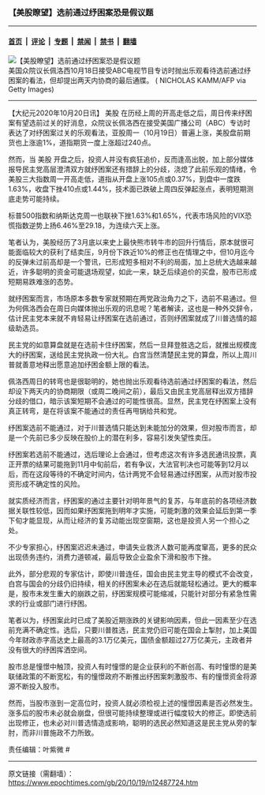 ### 【美股瞭望】选前通过纾困案恐是假议题

---

#### [首页](../../../..?n12487724) &nbsp;|&nbsp; [评论](../../../../../epoch-comment?n12487724) &nbsp;|&nbsp; [专题](../../../../../epoch-special?n12487724) &nbsp;|&nbsp; [禁闻](../../../../../epoch-news?n12487724) &nbsp;|&nbsp; [禁书](../../../../../books?n12487724) &nbsp;|&nbsp; [翻墙](https://github.com/gfw-breaker/nogfw/blob/master/README.md?n12487724)


<div><img alt="【美股瞭望】选前通过纾困案恐是假议题" class="attachment-djy_600_400 size-djy_600_400 wp-post-image" src="https://i.epochtimes.com/assets/uploads/2020/09/GettyImages-1228577392-600x400.jpg"/>
<div class="caption">
 美国众院议长佩洛西10月18日接受ABC电视节目专访时抛出乐观看待选前通过纾困案的看法，但却提出两天内协商的最后通牒。 ( NICHOLAS KAMM/AFP via Getty Images)
</div></div><hr/><div class="post_content" id="artbody" itemprop="articleBody">
 <!-- article content begin -->
 <p>
  【大纪元2020年10月20日讯】
  <ok href="https://www.epochtimes.com/gb/tag/%E7%BE%8E%E8%82%A1.html">
   美股
  </ok>
  在历经上周的开高走低之后，周日传来纾困案有望选前过关的好消息，众院议长佩洛西在接受美国广播公司（ABC）专访时表达了对纾困案过关的乐观看法，亚股周一（10月19日）普遍上涨，美股盘前期货也上涨逾1%，道指期货一度上涨超过240点。
 </p>
 <p>
  然而，当
  <ok href="https://www.epochtimes.com/gb/tag/%E7%BE%8E%E8%82%A1.html">
   美股
  </ok>
  开盘之后，投资人并没有疯狂追价，反而逢高出脱，加上部分媒体报导民主党高层澄清双方就纾困案还有措辞上的分歧，浇熄了此前乐观的情绪，令美股三大指数周一开高走低，道指从开盘上涨105点或0.37%，到盘中一度跌1.63%，收盘下挫410点或1.44%，技术面已跌破上周四反弹起涨点，表明短期测底走势可能持续。
 </p>
 <p>
  标普500指数和纳斯达克周一也联袂下挫1.63%和1.65%，代表市场风险的VIX恐慌指数逆势上扬6.46%至29.18，为连续六天上涨。
 </p>
 <p>
  笔者认为，美股经历了3月底以来史上最快熊市转牛市的回升行情后，原本就很可能面临较大的获利了结卖压，9月份下跌近10%的修正也在情理之中，但10月迄今的反弹未过前高却是一个警讯，已形成短多相对不利的局面，加上总统大选越来越近，许多聪明的资金可能退场观望，如此一来，缺乏后续追价的买盘，股市已形成短期易跌难涨的态势。
 </p>
 <p>
  就纾困案而言，市场原本多数专家就预期在两党政治角力之下，选前不易通过。但为何佩洛西会在周日向媒体抛出乐观的讯息呢？笔者解读，这也是一种外交辞令，估计民主党本来就不肯轻易让纾困案在选前通过，否则纾困案就成了川普选情的超级助选员。
 </p>
 <p>
  民主党的如意算盘就是在选前卡住纾困案，然后一旦拜登胜选之后，就推出规模庞大的纾困案，送给民主党执政一份大礼。白宫当然清楚民主党的算盘，所以上周川普就善意地释出愿意追加纾困金额上限的看法。
 </p>
 <p>
  佩洛西周日的转弯也是很聪明的，她也抛出乐观看待选前通过纾困案的看法，然后却设下两天内的协商期限（或周二晚间之前），最后又由民主党高层释出双方措辞分歧的借口，暗示该案短期不会通过的可能性很高。显然，民主党在纾困案上没有真正转弯，是在将该案不能通过的责任再甩锅给共和党。
 </p>
 <p>
  纾困案选前不能通过，对于川普选情只能达到未能加分的效果，但对股市而言，却是一个先前已多少反映在股价上的潜在利多，容易引发失望性卖压。
 </p>
 <p>
  纾困案若选前不能通过，选后理论上会通过，但考虑这次有许多选民通讯投票，真正开票的结果可能拖到11月中旬前后，若有争议，大法官判决也可能等到12月以后，而在这段等待的不确定时间内，估计两党不会轻易通过纾困案，从而对股市投资形成不确定性的风险。
 </p>
 <p>
  就实质经济而言，纾困案的通过主要针对明年景气的复苏，与年底前的各项经济数据关联性较低，因而如果纾困案拖到明年才实施，可能刺激的效果会延后到第一季下旬才能显现，从而让经济的复苏动能出现空窗期，这也是投资人另一个担心之处。
 </p>
 <p>
  不少专家担心，纾困案迟迟未通过，申请失业救济人数可能再度窜高，更多的民众出现债务违约，消费力道顿减，最后导致企业盈余下滑和股市下挫。
 </p>
 <p>
  此外，部分悲观的专家估计，即使川普连任，国会由民主党主导的模式不会改变，白宫与国会的分歧仍旧持续，相关的纾困案未必在选后就能轻松通过。更大的概率是，股市未发生重大的崩跌之前，纾困案规模可能缩减，只能针对部分有紧急性需求的行业或部门进行纾困。
 </p>
 <p>
  笔者以为，纾困案此时已成了美股近期涨跌的关键影响因素，但此一因素至少在选前充满不确定性。选后，只要川普胜选，民主党仍旧可能在国会上掣肘，加上美国今年财政赤字高达史上最高的3.1万亿美元，国债金额超过27万亿美元，主政者并没有很大的纾困挥洒空间。
 </p>
 <p>
  股市总是憧憬中触顶，投资人有时憧憬的是企业获利的不断创高、有时憧憬的是美联储政策的不断宽松，有的憧憬政府不断推出纾困案刺激股市、有的憧憬资金将源源不断投入股市。
 </p>
 <p>
  然而，当股市涨到一定高位时，投资人就必须检视上述的憧憬因素是否必然发生。涨多后的股市未必就会崩盘，但很可能持续整理或进行幅度较大的修正。即使选前出现修正，也未必对川普选情造成影响，聪明的选民必然知道这是民主党从旁的掣肘，而非川普施政不力所致。
 </p>
 <p>
  责任编辑：叶紫微 #
 </p>
 <!-- article content end -->
 <div id="below_article_ad">
 </div>
</div>


---

原文链接（需翻墙）：https://www.epochtimes.com/gb/20/10/19/n12487724.htm
